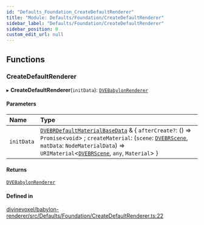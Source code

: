 ```yaml
---
id: "Defaults_Foundation_CreateDefaultRenderer"
title: "Module: Defaults/Foundation/CreateDefaultRenderer"
sidebar_label: "Defaults/Foundation/CreateDefaultRenderer"
sidebar_position: 0
custom_edit_url: null
---
```


## Functions

### CreateDefaultRenderer

▸ **CreateDefaultRenderer**(`initData`): [`DVEBabylonRenderer`](../classes/DVEBabylonRenderer.DVEBabylonRenderer.md)

#### Parameters

| Name | Type |
| :------ | :------ |
| `initData` | [`DVEBRDefaultMaterialBaseData`](Defaults_Foundation_Types_DVEBRDefaultMaterial_types.md#dvebrdefaultmaterialbasedata) & \{ `afterCreate?`: () => `Promise`\<`void`\> ; `createMaterial`: (`scene`: [`DVEBRScene`](../classes/Scene_DVEBRScene.DVEBRScene.md), `matData`: `NodeMaterialData`) => `URIMaterial`\<[`DVEBRScene`](../classes/Scene_DVEBRScene.DVEBRScene.md), `any`, `Material`\>  } |

#### Returns

[`DVEBabylonRenderer`](../classes/DVEBabylonRenderer.DVEBabylonRenderer.md)

#### Defined in

[divinevoxel/babylon-renderer/src/Defaults/Foundation/CreateDefaultRenderer.ts:22](https://github.com/lucasdamianjohnson/DivineVoxelEngine/blob/596fa7391478620ed460dfb4856ff0a763b91c49/divinevoxel/babylon-renderer/src/Defaults/Foundation/CreateDefaultRenderer.ts#L22)
